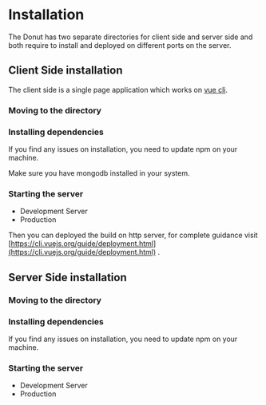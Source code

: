 # Installation

The Donut has two separate directories for client side and server side and both require to install and deployed on different ports on the server.

## Client Side installation <a id="client-side-installation"></a>

The client side is a single page application which works on [vue cli](https://cli.vuejs.org/).

### Moving to the directory <a id="moving-to-the-directory"></a>

### Installing dependencies <a id="installing-dependencies"></a>

If you find any issues on installation, you need to update npm on your machine.

Make sure you have mongodb installed in your system.

### Starting the server <a id="starting-the-server"></a>

* Development Server
* Production

Then you can deployed the build on http server, for complete guidance visit [https://cli.vuejs.org/guide/deployment.html](https://cli.vuejs.org/guide/deployment.html) .

## Server Side installation <a id="server-side-installation"></a>

### Moving to the directory <a id="moving-to-the-directory-1"></a>

### Installing dependencies <a id="installing-dependencies-1"></a>

If you find any issues on installation, you need to update npm on your machine.

### Starting the server <a id="starting-the-server-1"></a>

* Development Server
* Production

